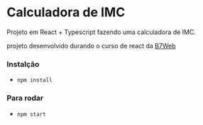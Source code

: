 # Calculadora de IMC

Projeto em React + Typescript fazendo uma calculadora de IMC.

projeto desenvolvido durando o curso de react da [B7Web](https://b7web.com.br)


### Instalção
- `npm install`

### Para rodar
- `npm start`
